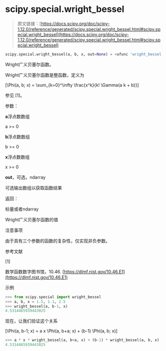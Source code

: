 # scipy.special.wright_bessel

> 原文链接：[https://docs.scipy.org/doc/scipy-1.12.0/reference/generated/scipy.special.wright_bessel.html#scipy.special.wright_bessel](https://docs.scipy.org/doc/scipy-1.12.0/reference/generated/scipy.special.wright_bessel.html#scipy.special.wright_bessel)

```py
scipy.special.wright_bessel(a, b, x, out=None) = <ufunc 'wright_bessel'>
```

Wright广义贝塞尔函数。

Wright广义贝塞尔函数是整函数，定义为

\[\Phi(a, b; x) = \sum_{k=0}^\infty \frac{x^k}{k! \Gamma(a k + b)}\]

参见 [1]。

参数：

**a**浮点数数组

a >= 0

**b**浮点数数组

b >= 0

**x**浮点数数组

x >= 0

**out**，可选，ndarray

可选输出数组以获取函数结果

返回：

标量或者ndarray

Wright广义贝塞尔函数的值

注意事项

由于具有三个参数的函数的复杂性，仅实现非负参数。

参考文献

[1]

数学函数数字图书馆，10.46. [https://dlmf.nist.gov/10.46.E1](https://dlmf.nist.gov/10.46.E1)

示例

```py
>>> from scipy.special import wright_bessel
>>> a, b, x = 1.5, 1.1, 2.5
>>> wright_bessel(a, b-1, x)
4.5314465939443025 
```

现在，让我们验证这个关系

\[\Phi(a, b-1; x) = a x \Phi(a, b+a; x) + (b-1) \Phi(a, b; x)\]

```py
>>> a * x * wright_bessel(a, b+a, x) + (b-1) * wright_bessel(a, b, x)
4.5314465939443025 
```
